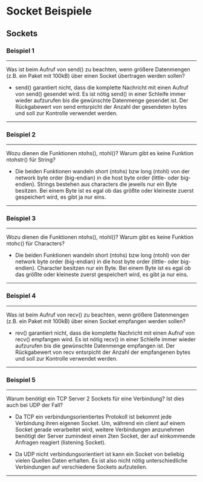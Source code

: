 # Socket Beispiele

## Sockets

### Beispiel 1

---

Was ist beim Aufruf von send() zu beachten, wenn größere Datenmengen (z.B. ein Paket mit 100kB) über einen Socket übertragen werden sollen?

- send() garantiert nicht, dass die komplette Nachricht mit einen Aufruf von send() gesendet wird. Es ist nötig send() in einer Schleife immer wieder aufzurufen bis die gewünschte Datenmenge gesendet ist. Der Rückgabewert von send entsrpicht der Anzahl der gesendeten bytes und soll zur Kontrolle verwendet werden.

---

### Beispiel 2

---

Wozu dienen die Funktionen ntohs(), ntohl()? Warum gibt es keine Funktion ntohstr() für String?

- Die beiden Funktionen wandeln short (ntohs) bzw long (ntohl) von der network byte order (big-endian) in die host byte order (little- oder big-endien). Strings bestehen aus characters die jeweils nur ein Byte besitzen. Bei einem Byte ist es egal ob das größte oder kleineste zuerst gespeichert wird, es gibt ja nur eins.

---

### Beispiel 3

---

Wozu dienen die Funktionen ntohs(), ntohl()? Warum gibt es keine Funktion ntohc() für Characters?

- Die beiden Funktionen wandeln short (ntohs) bzw long (ntohl) von der network byte order (big-endian) in die host byte order (little- oder big-endien). Character besitzen nur ein Byte. Bei einem Byte ist es egal ob das größte oder kleineste zuerst gespeichert wird, es gibt ja nur eins. 

---


### Beispiel 4

---

Was ist beim Aufruf von recv() zu beachten, wenn größere Datenmengen (z.B. ein Paket mit 100kB) über einen Socket empfangen werden sollen?

- rev() garantiert nicht, dass die komplette Nachricht mit einen Aufruf von recv() empfangen wird. Es ist nötig recv() in einer Schleife immer wieder aufzurufen bis die gewünschte Datenmenge empfangen ist. Der Rückgabewert von recv entsrpicht der Anzahl der empfangenen bytes und soll zur Kontrolle verwendet werden.

---

### Beispiel 5

---

Warum benötigt ein TCP Server 2 Sockets für eine Verbindung? Ist dies auch bei UDP der Fall?

- Da TCP ein verbindungsorientiertes Protokoll ist bekommt jede Verbindung ihren eigenen Socket. Um, während ein client auf einem Socket gerade verarbeitet wird, weitere Verbindungen anzunehmen benötigt der Server zumindest einen 2ten Socket, der auf einkommende Anfragen reagiert (listening Socket).

- Da UDP nicht verbindungsorientiert ist kann ein Socket von beliebig vielen Quellen Daten erhalten. Es ist also nicht nötig unterschiedliche Verbindungen auf verschiedene Sockets aufzuteilen.

---
